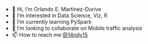 - 👋 Hi, I’m Orlando E. Martínez-Durive
- 👀 I’m interested in Data Science, Viz, R 
- 🌱 I’m currently learning PySpark
- 💞️ I’m looking to collaborate on Mobile traffic analysis
- 📫 How to reach me [@14ndy15](https://twitter.com/14ndy15)

<!---
14ndy15/14ndy15 is a ✨ special ✨ repository because its `README.md` (this file) appears on your GitHub profile.
You can click the Preview link to take a look at your changes.
--->

